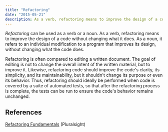 ```yaml
---
title: "Refactoring"
date: "2015-05-21"
description: As a verb, refactoring means to improve the design of a code without changing what it does. As a noun, it refers to an individual modification to a program that improves its design, without changing what the code does.
---
```


_Refactoring_ can be used as a verb or a noun. As a verb, refactoring means to improve the design of a code without changing what it does. As a noun, it refers to an individual modification to a program that improves its design, without changing what the code does.

Refactoring is often compared to editing a written document. The goal of editing is not to change the overall intent of the written material, but to improve it. Likewise, refactoring code should improve the code's clarity, its simplicity, and its maintainability, but it shouldn't change its purpose or even its behavior. Thus, refactoring should ideally be performed when code is covered by a suite of automated tests, so that after the refactoring process is complete, the tests can be run to ensure the code's behavior remains unchanged.

## References

[Refactoring Fundamentals](http://www.pluralsight.com/courses/refactoring-fundamentals) (Pluralsight)
